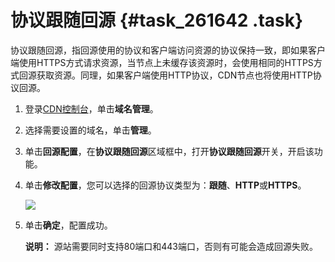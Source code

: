 # 协议跟随回源 {#task_261642 .task}

协议跟随回源，指回源使用的协议和客户端访问资源的协议保持一致，即如果客户端使用HTTPS方式请求资源，当节点上未缓存该资源时，会使用相同的HTTPS方式回源获取资源。同理，如果客户端使用HTTP协议，CDN节点也将使用HTTP协议回源。

1.  登录[CDN控制台](https://cdnnext.console.aliyun.com)，单击**域名管理**。
2.  选择需要设置的域名，单击**管理**。
3.  单击**回源配置**，在**协议跟随回源**区域框中，打开**协议跟随回源**开关，开启该功能。
4.  单击**修改配置**，您可以选择的回源协议类型为：**跟随**、**HTTP**或**HTTPS**。 

    ![](http://static-aliyun-doc.oss-cn-hangzhou.aliyuncs.com/assets/img/5144/15574529663343_zh-CN.png)

5.  单击**确定**，配置成功。 

    **说明：** 源站需要同时支持80端口和443端口，否则有可能会造成回源失败。


